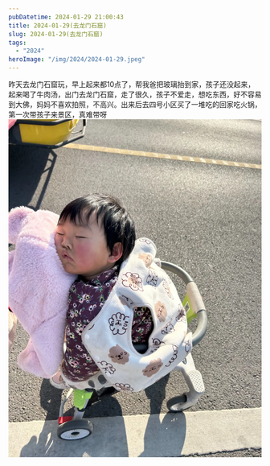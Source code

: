 ```yaml
---
pubDatetime: 2024-01-29 21:00:43
title: 2024-01-29(去龙门石窟)
slug: 2024-01-29(去龙门石窟)
tags:
  - "2024"
heroImage: "/img/2024/2024-01-29.jpeg"
---
```


昨天去龙门石窟玩，早上起来都10点了，帮我爸把玻璃抬到家，孩子还没起来，起来喝了牛肉汤，出门去龙门石窟，走了很久，孩子不爱走，想吃东西，好不容易到大佛，妈妈不喜欢拍照，不高兴。出来后去四号小区买了一堆吃的回家吃火锅，第一次带孩子来景区，真难带呀
![](../../../../public/img/2024/2024-01-29.jpeg)
